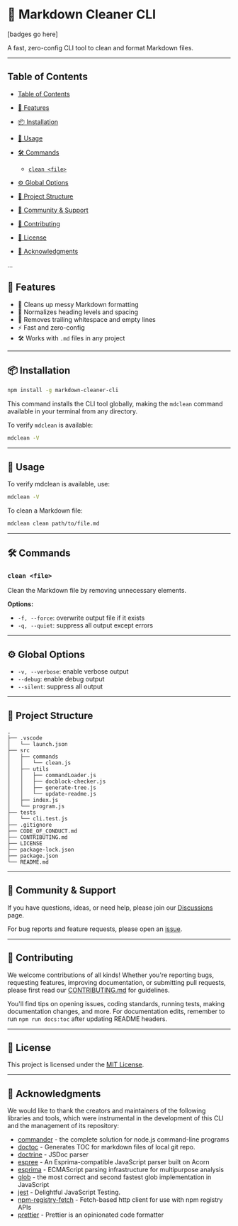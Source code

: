 # 🧼 Markdown Cleaner CLI

[badges go here]

A fast, zero-config CLI tool to clean and format Markdown files.

---

## Table of Contents

<!-- START doctoc generated TOC please keep comment here to allow auto update -->
<!-- DON'T EDIT THIS SECTION, INSTEAD RE-RUN doctoc TO UPDATE -->

- [Table of Contents](#table-of-contents)

- [🚀 Features](#-features)
- [📦 Installation](#-installation)
- [🧪 Usage](#-usage)
- [🛠️ Commands](#-commands)
  - [`clean <file>`](#clean-file)
- [⚙️ Global Options](#-global-options)
- [🌳 Project Structure](#-project-structure)
- [💬 Community & Support](#-community--support)
- [🤝 Contributing](#-contributing)
- [📄 License](#-license)
- [🙏 Acknowledgments](#-acknowledgments)

<!-- END doctoc generated TOC please keep comment here to allow auto update -->

...

## 🚀 Features

- 🧹 Cleans up messy Markdown formatting
- 🔄 Normalizes heading levels and spacing
- 🧼 Removes trailing whitespace and empty lines
- ⚡ Fast and zero-config
- 🛠️ Works with `.md` files in any project

---

## 📦 Installation

```bash
npm install -g markdown-cleaner-cli
```

This command installs the CLI tool globally, making the `mdclean` command available in your terminal from any directory.

To verify `mdclean` is available:

```bash
mdclean -V
```

---

## 🧪 Usage

To verify mdclean is available, use:

```bash
mdclean -V
```

To clean a Markdown file:

```bash
mdclean clean path/to/file.md
```

---

## 🛠️ Commands

### `clean <file>`

Clean the Markdown file by removing unnecessary elements.

**Options:**

- `-f, --force`: overwrite output file if it exists
- `-q, --quiet`: suppress all output except errors

---

## ⚙️ Global Options

- `-v, --verbose`: enable verbose output
- `--debug`: enable debug output
- `--silent`: suppress all output

---

## 🌳 Project Structure

[//]: # "You can add your Markdown content here. This comment can be safely removed by deleting this line."

<!-- PROJECT_STRUCTURE_START -->

```
.
├── .vscode
│   └── launch.json
├── src
│   ├── commands
│   │   └── clean.js
│   ├── utils
│   │   ├── commandLoader.js
│   │   ├── docblock-checker.js
│   │   ├── generate-tree.js
│   │   └── update-readme.js
│   ├── index.js
│   └── program.js
├── tests
│   └── cli.test.js
├── .gitignore
├── CODE_OF_CONDUCT.md
├── CONTRIBUTING.md
├── LICENSE
├── package-lock.json
├── package.json
└── README.md
```

<!-- PROJECT_STRUCTURE_END -->

---

## 💬 Community & Support

If you have questions, ideas, or need help, please join our [Discussions](https://github.com/ioncakephper/markdown-cleaner-cli/discussions) page.

For bug reports and feature requests, please open an [issue](https://github.com/ioncakephper/markdown-cleaner-cli/issues).

---

## 🤝 Contributing

We welcome contributions of all kinds! Whether you're reporting bugs, requesting features, improving documentation, or submitting pull requests, please first read our [CONTRIBUTING.md](CONTRIBUTING.md) for guidelines.

You'll find tips on opening issues, coding standards, running tests, making documentation changes, and more. For documentation edits, remember to run `npm run docs:toc` after updating README headers.

---

## 📄 License

This project is licensed under the [MIT License](LICENSE).

---

## 🙏 Acknowledgments

We would like to thank the creators and maintainers of the following libraries and tools, which were instrumental in the development of this CLI and the management of its repository:

<!-- ACKNOWLEDGMENTS_START -->
- [commander](https://www.npmjs.com/package/commander) - the complete solution for node.js command-line programs
- [doctoc](https://www.npmjs.com/package/doctoc) - Generates TOC for markdown files of local git repo.
- [doctrine](https://www.npmjs.com/package/doctrine) - JSDoc parser
- [espree](https://www.npmjs.com/package/espree) - An Esprima-compatible JavaScript parser built on Acorn
- [esprima](https://www.npmjs.com/package/esprima) - ECMAScript parsing infrastructure for multipurpose analysis
- [glob](https://www.npmjs.com/package/glob) - the most correct and second fastest glob implementation in JavaScript
- [jest](https://www.npmjs.com/package/jest) - Delightful JavaScript Testing.
- [npm-registry-fetch](https://www.npmjs.com/package/npm-registry-fetch) - Fetch-based http client for use with npm registry APIs
- [prettier](https://www.npmjs.com/package/prettier) - Prettier is an opinionated code formatter
<!-- ACKNOWLEDGMENTS_END -->
